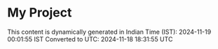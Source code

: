 # My Project

This content is dynamically generated in Indian Time (IST): 2024-11-19 00:01:55 IST
Converted to UTC: 2024-11-18 18:31:55 UTC
